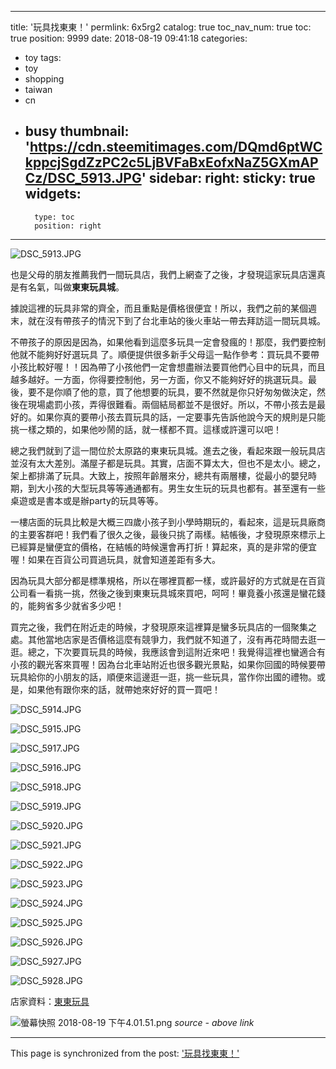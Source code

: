 
---
title: '玩具找東東！'
permlink: 6x5rg2
catalog: true
toc_nav_num: true
toc: true
position: 9999
date: 2018-08-19 09:41:18
categories:
- toy
tags:
- toy
- shopping
- taiwan
- cn
- busy
thumbnail: 'https://cdn.steemitimages.com/DQmd6ptWCkppcjSgdZzPC2c5LjBVFaBxEofxNaZ5GXmAPCz/DSC_5913.JPG'
sidebar:
    right:
        sticky: true
widgets:
    -
        type: toc
        position: right
---


![DSC_5913.JPG](https://cdn.steemitimages.com/DQmd6ptWCkppcjSgdZzPC2c5LjBVFaBxEofxNaZ5GXmAPCz/DSC_5913.JPG)

也是父母的朋友推薦我們一間玩具店，我們上網查了之後，才發現這家玩具店還真是有名氣，叫做**東東玩具城**。

據說這裡的玩具非常的齊全，而且重點是價格很便宜！所以，我們之前的某個週末，就在沒有帶孩子的情況下到了台北車站的後火車站一帶去拜訪這一間玩具城。

不帶孩子的原因是因為，如果他看到這麼多玩具一定會發瘋的！那麼，我們要控制他就不能夠好好選玩具
了。順便提供很多新手父母這一點作參考：買玩具不要帶小孩比較好喔！！因為帶了小孩他們一定會想盡辦法要買他們心目中的玩具，而且越多越好。一方面，你得要控制他，另一方面，你又不能夠好好的挑選玩具。最後，要不是你順了他的意，買了他想要的玩具，要不然就是你只好匆匆做決定，然後在現場處罰小孩，弄得很難看。兩個結局都並不是很好。所以，不帶小孩去是最好的。如果你真的要帶小孩去買玩具的話，一定要事先告訴他說今天的規則是只能挑一樣之類的，如果他吵鬧的話，就一樣都不買。這樣或許還可以吧！

總之我們就到了這一間位於太原路的東東玩具城。進去之後，看起來跟一般玩具店並沒有太大差別。滿屋子都是玩具。其實，店面不算太大，但也不是太小。總之，架上都排滿了玩具。大致上，按照年齡層來分，總共有兩層樓，從最小的嬰兒時期，到大小孩的大型玩具等等通通都有。男生女生玩的玩具也都有。甚至還有一些桌遊或是書本或是辦party的玩具等等。

一樓店面的玩具比較是大概三四歲小孩子到小學時期玩的，看起來，這是玩具廠商的主要客群吧！我們看了很久之後，最後只挑了兩樣。結帳後，才發現原來標示上已經算是蠻便宜的價格，在結帳的時候還會再打折！算起來，真的是非常的便宜喔！如果在百貨公司買過玩具，就會知道差距有多大。

因為玩具大部分都是標準規格，所以在哪裡買都一樣，或許最好的方式就是在百貨公司看一看挑一挑，然後之後到東東玩具城來買吧，呵呵！畢竟養小孩還是蠻花錢的，能夠省多少就省多少吧！

買完之後，我們在附近走的時候，才發現原來這裡算是蠻多玩具店的一個聚集之處。其他當地店家是否價格這麼有競爭力，我們就不知道了，沒有再花時間去逛一逛。總之，下次要買玩具的時候，我應該會到這附近來吧！我覺得這裡也蠻適合有小孩的觀光客來買喔！因為台北車站附近也很多觀光景點，如果你回國的時候要帶玩具給你的小朋友的話，順便來這邊逛一逛，挑一些玩具，當作你出國的禮物。或是，如果他有跟你來的話，就帶她來好好的買一買吧！

![DSC_5914.JPG](https://cdn.steemitimages.com/DQmbvivBPUSC9g89ipaAZBtQeo2PKusxUzAQSMQLHkeiRXP/DSC_5914.JPG)

![DSC_5915.JPG](https://cdn.steemitimages.com/DQmecvwghEd3dDJmK71eaRXEKuLfZFf2oFaTD18Mu14N5Vk/DSC_5915.JPG)

![DSC_5917.JPG](https://cdn.steemitimages.com/DQmQs3uuCv7saJ786biaS8hVgyBHvSvoLUs7dTbnGKmnjVJ/DSC_5917.JPG)

![DSC_5916.JPG](https://cdn.steemitimages.com/DQmXfRdPeAFZ89Dyt9xzhVWzmSMt9q7iiJkfGU93NVfk1qe/DSC_5916.JPG)

![DSC_5918.JPG](https://cdn.steemitimages.com/DQmb1QbKBWmHoXM5ghyy3nqC7Jz6v5YXEvXSqcHSqEj81vj/DSC_5918.JPG)

![DSC_5919.JPG](https://cdn.steemitimages.com/DQmTaEd13Dj9AmDTT2uYfRVn4n2u3baDzypL6NA6Z2wWLno/DSC_5919.JPG)

![DSC_5920.JPG](https://cdn.steemitimages.com/DQmf6gYXjN2yzCXiqw3kBTJsBdppSkFgptV7ACTLjw3PJWn/DSC_5920.JPG)

![DSC_5921.JPG](https://cdn.steemitimages.com/DQmNebKym6HCRP1JCcF2bVUSN6rgGFrSraBLzM8Dbt12wwh/DSC_5921.JPG)

![DSC_5922.JPG](https://cdn.steemitimages.com/DQmckhpqGKwV7gV3Zsvp5hVGuo24fr9Vkwu44uhTCvZzfS3/DSC_5922.JPG)

![DSC_5923.JPG](https://cdn.steemitimages.com/DQmcxWgySpWXgpnZuQKMWAQoEb4wVRmET1TSo3ZwGZWt4T9/DSC_5923.JPG)

![DSC_5924.JPG](https://cdn.steemitimages.com/DQmP9RbS1tJ2sjYs58EG2XSZdedpkC4Zk6sfdrcBMN4m2a9/DSC_5924.JPG)

![DSC_5925.JPG](https://cdn.steemitimages.com/DQmZfr3WP31zBq4apUQXT88ozTDB5DnUQtFjMzpSt2vkzq6/DSC_5925.JPG)

![DSC_5926.JPG](https://cdn.steemitimages.com/DQmec5PeT4FSDwYiFbZeZxHe1t9U3pm66E39UZzqWCAALtu/DSC_5926.JPG)

![DSC_5927.JPG](https://cdn.steemitimages.com/DQmTJBm4jsbm27ecTSGua7ohmf71KNsaPCUVTyPUaoP58ne/DSC_5927.JPG)

![DSC_5928.JPG](https://cdn.steemitimages.com/DQmQB1bQPjt1m3RRxjQMfBD1WEKkizuEkfYK3zGDKK3idAJ/DSC_5928.JPG)

店家資料：[東東玩具](https://www.ddtoytown.com.tw/)

![螢幕快照 2018-08-19 下午4.01.51.png](https://cdn.steemitimages.com/DQmWgVDJ2DTUg1C2JFAhqaKvod5hwN9UkxTrdfbam9r3S5F/%E8%9E%A2%E5%B9%95%E5%BF%AB%E7%85%A7%202018-08-19%20%E4%B8%8B%E5%8D%884.01.51.png)
*source - above link*

- - -

This page is synchronized from the post: ['玩具找東東！'](https://steemit.com/@deanliu/6x5rg2)
